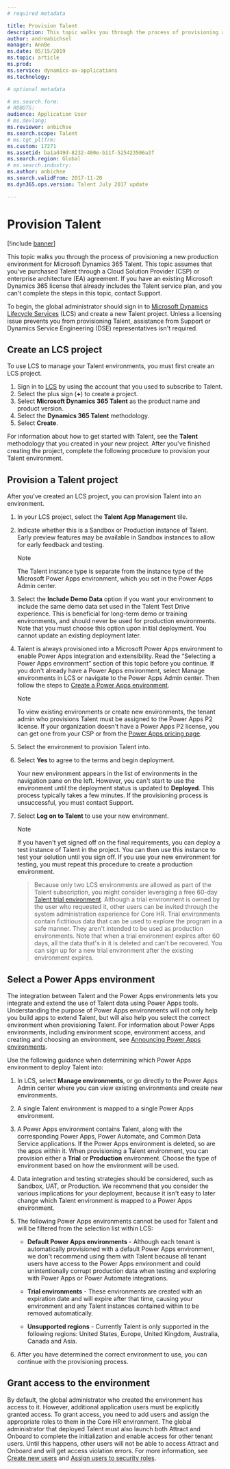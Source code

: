 ```yaml
---
# required metadata

title: Provision Talent
description: This topic walks you through the process of provisioning a new environment for Microsoft Dynamics 365 Talent. 
author: andreabichsel
manager: AnnBe
ms.date: 05/15/2019
ms.topic: article
ms.prod: 
ms.service: dynamics-ax-applications
ms.technology: 

# optional metadata

# ms.search.form: 
# ROBOTS: 
audience: Application User
# ms.devlang: 
ms.reviewer: anbichse
ms.search.scope: Talent
# ms.tgt_pltfrm: 
ms.custom: 17271
ms.assetid: ba1ad49d-8232-400e-b11f-525423506a3f
ms.search.region: Global
# ms.search.industry: 
ms.author: anbichse
ms.search.validFrom: 2017-11-20
ms.dyn365.ops.version: Talent July 2017 update

---
```

# Provision Talent

[!include [banner](includes/banner.md)]

This topic walks you through the process of provisioning a new production environment for Microsoft Dynamics 365 Talent. This topic assumes that you've purchased Talent through a Cloud Solution Provider (CSP) or enterprise architecture (EA) agreement. If you have an existing Microsoft Dynamics 365 license that already includes the Talent service plan, and you can't complete the steps in this topic, contact Support.

To begin, the global administrator should sign in to [Microsoft Dynamics Lifecycle Services](https://lcs.dynamics.com) (LCS) and create a new Talent project. Unless a licensing issue prevents you from provisioning Talent, assistance from Support or Dynamics Service Engineering (DSE) representatives isn't required.

## Create an LCS project
To use LCS to manage your Talent environments, you must first create an LCS project.

1. Sign in to [LCS](https://lcs.dynamics.com/Logon/Index) by using the account that you used to subscribe to Talent.
2. Select the plus sign (**+**) to create a project.
3. Select **Microsoft Dynamics 365 Talent** as the product name and product version.
4. Select the **Dynamics 365 Talent** methodology.
5. Select **Create**.

For information about how to get started with Talent, see the **Talent** methodology that you created in your new project. After you've finished creating the project, complete the following procedure to provision your Talent environment.

## Provision a Talent project
After you've created an LCS project, you can provision Talent into an environment.

1. In your LCS project, select the **Talent App Management** tile.
2. Indicate whether this is a Sandbox or Production instance of Talent. Early preview features may be available in Sandbox instances to allow for early feedback and testing. 
    > [!NOTE]
    > The Talent instance type is separate from the instance type of the Microsoft Power Apps environment, which you set in the Power Apps Admin center.
3. Select the **Include Demo Data** option if you want your environment to include the same demo data set used in the Talent Test Drive experience. This is beneficial for long-term demo or training environments, and should never be used for production environments.  Note that you must choose this option upon initial deployment. You cannot update an existing deployment later.
4. Talent is always provisioned into a Microsoft Power Apps environment to enable Power Apps integration and extensibility. Read the “Selecting a Power Apps environment” section of this topic before you continue. If you don't already have a Power Apps environment, select Manage environments in LCS or navigate to the Power Apps Admin center. Then follow the steps to [Create a Power Apps environment](https://docs.microsoft.com/powerapps/administrator/create-environment).

    > [!NOTE]
    > To view existing environments or create new environments, the tenant admin who provisions Talent must be assigned to the Power Apps P2 license. If your organization doesn't have a Power Apps P2 license, you can get one from your CSP or from the [Power Apps pricing page](https://powerapps.microsoft.com/pricing/).

5. Select the environment to provision Talent into.
6. Select **Yes** to agree to the terms and begin deployment.

    Your new environment appears in the list of environments in the navigation pane on the left. However, you can't start to use the environment until the deployment status is updated to **Deployed**. This process typically takes a few minutes. If the provisioning process is unsuccessful, you must contact Support.

7. Select **Log on to Talent** to use your new environment.

    > [!NOTE]
    > If you haven't yet signed off on the final requirements, you can deploy a test instance of Talent in the project. You can then use this instance to test your solution until you sign off. If you use your new environment for testing, you must repeat this procedure to create a production environment.

    > Because only two LCS environments are allowed as part of the Talent subscription, you might consider leveraging a free 60-day [Talent trial environment](https://dynamics.microsoft.com/talent/overview/). Although a trial environment is owned by the user who requested it, other users can be invited through the system administration experience for Core HR. Trial environments contain fictitious data that can be used to explore the program in a safe manner. They aren't intended to be used as production environments. Note that when a trial environment expires after 60 days, all the data that's in it is deleted and can't be recovered. You can sign up for a new trial environment after the existing environment expires.

## Select a Power Apps environment

The integration between Talent and the Power Apps environments lets you integrate and extend the use of Talent data using Power Apps tools. Understanding the purpose of Power Apps environments will not only help you build apps to extend Talent, but will also help you select the correct environment when provisioning Talent. For information about Power Apps environments, including environment scope, environment access, and creating and choosing an environment, see [Announcing Power Apps environments](https://powerapps.microsoft.com/blog/powerapps-environments/). 

Use the following guidance when determining which Power Apps environment to deploy Talent into: 

1. In LCS, select **Manage environments**, or go directly to the Power Apps Admin center where you can view existing environments and create new environments.
2. A single Talent environment is mapped to a single Power Apps environment.
3. A Power Apps environment contains Talent, along with the corresponding Power Apps, Power Automate, and Common Data Service applications. If the Power Apps environment is deleted, so are the apps within it. When provisioning a Talent environment, you can provision either a **Trial** or **Production** environment. Choose the type of environment based on how the environment will be used. 
4. Data integration and testing strategies should be considered, such as Sandbox, UAT, or Production. We recommend that you consider the various implications for your deployment, because it isn't easy to later change which Talent environment is mapped to a Power Apps environment.
5. The following Power Apps environments cannot be used for Talent and will be filtered from the selection list within LCS:
 
    - **Default Power Apps environments** - Although each tenant is automatically provisioned with a default Power Apps environment, we don't recommend using them with Talent because all tenant users have access to the Power Apps environment and could unintentionally corrupt production data when testing and exploring with Power Apps or Power Automate integrations.
   
    - **Trial environments** - These environments are created with an expiration date and will expire after that time, causing your environment and any Talent instances contained within to be removed automatically.
   
    - **Unsupported regions** - Currently Talent is only supported in the following regions: United States, Europe, United Kingdom, Australia, Canada and Asia.
  
6. After you have determined the correct environment to use, you can continue with the provisioning process. 
 
## Grant access to the environment
By default, the global administrator who created the environment has access to it. However, additional application users must be explicitly granted access. To grant access, you need to add users and assign the appropriate roles to them in the Core HR environment. The global administrator that deployed Talent must also launch both Attract and Onboard to complete the initialization and enable access for other tenant users.  Until this happens, other users will not be able to access Attract and Onboard and will get access violation errors. For more information, see [Create new users](https://docs.microsoft.com/dynamics365/unified-operations/dev-itpro/sysadmin/tasks/create-new-users) and [Assign users to security roles](https://docs.microsoft.com/dynamics365/unified-operations/dev-itpro/sysadmin/tasks/assign-users-security-roles). 
